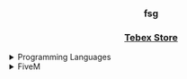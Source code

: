 <h3 align="center">fsg</h3>
<h3 align="center"><a href="https://fsgscripts.tebex.io">Tebex Store</a></h3>

<details>
  <summary>Programming Languages</summary>
  <ul>
     <li><a href="https://www.lua.org/docs.html">Lua 5.4</a></li>
     <li><a href="https://developer.mozilla.org/en-US/docs/Web/HTML">HyperText [HTML]</a></li>
     <li><a href="https://developer.mozilla.org/en-US/docs/Web/CSS">Cascading Style Sheets [CSS]</a></li>
  </ul>
</details>

<details>
  <summary>FiveM</summary>
  <ul>
     <li>Owner & Developer of <a href="https://discord.gg/noctanetwork"> Nocta Network</a></li>
    <li><strong>More things in the works, including scripts for QBCore / ESX</strong></li>
  </ul>
</details>
